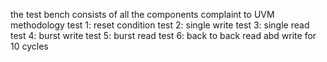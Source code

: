 the test bench consists of all the components complaint to UVM methodology
test 1: reset condition
test 2: single write
test 3: single read
test 4: burst write
test 5: burst read
test 6: back to back read abd write for 10 cycles
